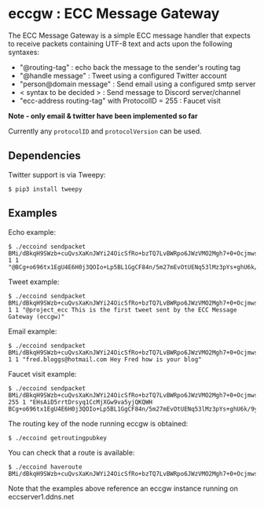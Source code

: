 # eccgw : ECC Message Gateway

The ECC Message Gateway is a simple ECC message handler that expects to receive packets containing UTF-8 text and acts upon the following syntaxes:

- "@routing-tag" : echo back the message to the sender's routing tag
- "@handle message" : Tweet using a configured Twitter account
- "person@domain message" : Send email using a configured smtp server
- < syntax to be decided > : Send message to Discord server/channel
- "ecc-address routing-tag" with ProtocolID = 255 : Faucet visit

**Note - only email & twitter have been implemented so far**

Currently any `protocolID` and `protocolVersion` can be used.

## Dependencies ##

Twitter support is via Tweepy:

    $ pip3 install tweepy

## Examples ##

Echo example:

    $ ./eccoind sendpacket BMi/dBkqH9SWzb+cuQvsXaKnJWYi24OicSfRo+bzTQ7LvBWRpo6JWzVMO2Mgh7+0+Ocjmws9tNfNkqfpjd2iN3c= 1 1 "@BCg+o696tx1EgU4E6H0j3QOIo+Lp5BL1GgCF84n/5m27mEvOtUENq53lMz3pYs+ghU6k/9yxheWFPwiE3yhWPbw="

Tweet example:

    $ ./eccoind sendpacket BMi/dBkqH9SWzb+cuQvsXaKnJWYi24OicSfRo+bzTQ7LvBWRpo6JWzVMO2Mgh7+0+Ocjmws9tNfNkqfpjd2iN3c= 1 1 "@project_ecc This is the first tweet sent by the ECC Message Gateway (eccgw)"

Email example:

    $ ./eccoind sendpacket BMi/dBkqH9SWzb+cuQvsXaKnJWYi24OicSfRo+bzTQ7LvBWRpo6JWzVMO2Mgh7+0+Ocjmws9tNfNkqfpjd2iN3c= 1 1 "fred.bloggs@hotmail.com Hey Fred how is your blog"

Faucet visit example:

    $ ./eccoind sendpacket BMi/dBkqH9SWzb+cuQvsXaKnJWYi24OicSfRo+bzTQ7LvBWRpo6JWzVMO2Mgh7+0+Ocjmws9tNfNkqfpjd2iN3c= 255 1 "EHsAiD5rrtDrsyq1CcMjXGw9va5yjQKQWH BCg+o696tx1EgU4E6H0j3QOIo+Lp5BL1GgCF84n/5m27mEvOtUENq53lMz3pYs+ghU6k/9yxheWFPwiE3yhWPbw="

The routing key of the node running eccgw is obtained:

    $ ./eccoind getroutingpubkey

You can check that a route is available:

    $ ./eccoind haveroute BMi/dBkqH9SWzb+cuQvsXaKnJWYi24OicSfRo+bzTQ7LvBWRpo6JWzVMO2Mgh7+0+Ocjmws9tNfNkqfpjd2iN3c=

Note that the examples above reference an eccgw instance running on eccserver1.ddns.net